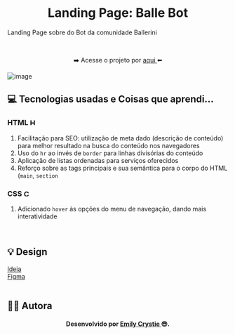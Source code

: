 <h1 align="center"> Landing Page: Balle Bot </h1>
<p> Landing Page sobre do Bot da comunidade Ballerini </p>
<br>
<p align="center"> ➡️ Acesse o projeto por <a href="https://crystie-lpballerini.netlify.app" target="_blank"> aqui </a>⬅️</p>

![image](https://user-images.githubusercontent.com/81563039/156046308-ea14a41f-0f53-4fbb-8f6e-34c931eea23f.png)
<br>
 
<h2> 💻 Tecnologias usadas e Coisas que aprendi... </h2>
 <h3> HTML 
  <img src="https://cdn-icons-png.flaticon.com/512/174/174854.png" alt="HTML5" width="15" height="15"/>
 </h3>
  <ol>
   <li> Facilitação para SEO: utilização de meta dado (descrição de conteúdo) para melhor resultado na busca do conteúdo nos navegadores </li>
   <li> Uso do <code>hr</code> ao invés de <code>border</code> para linhas divisórias do conteúdo </li>
   <li> Aplicação de listas ordenadas para serviços oferecidos </li>
   <li> Reforço sobre as tags principais e sua semântica para o corpo do HTML (<code>main</code>, <code>section</code> </li>
  </ol>
 <h3> CSS 
  <img src="https://cdn-icons-png.flaticon.com/512/732/732190.png" alt="CSS3" width="15" height="15"/>
 </h3>
  <ol>
   <li> Adicionado <code>hover</code> às opções do menu de navegação, dando mais interatividade </li>
  </ol>
<br>
 
<h2> 💡 Design </h2>
<a href="https://www.youtube.com/watch?v=llF6vD-RljE" target="_blank"> Ideia </a>
<br>
<a href="https://www.figma.com/file/myqP66iQwzjwjrIAJyyrip/BalleBot?node-id=0%3A1" target="_blank"> Figma </a>
<br>
<br>
<h2> 👩‍💻 Autora </h2>
<h4 align="center"> Desenvolvido por <a href="https://www.linkedin.com/in/emilycrystie/" target="_blank"> Emily Crystie <a>  😎. <h4>
